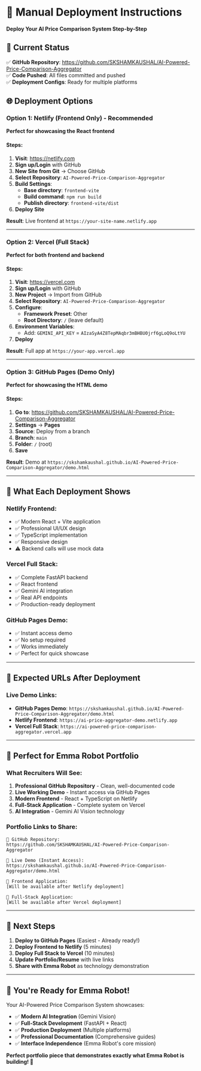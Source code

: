 # 🚀 Manual Deployment Instructions

**Deploy Your AI Price Comparison System Step-by-Step**

## 🎯 Current Status
✅ **GitHub Repository**: https://github.com/SKSHAMKAUSHAL/AI-Powered-Price-Comparison-Aggregator  
✅ **Code Pushed**: All files committed and pushed  
✅ **Deployment Configs**: Ready for multiple platforms  

## 🌐 Deployment Options

### Option 1: Netlify (Frontend Only) - Recommended
**Perfect for showcasing the React frontend**

#### Steps:
1. **Visit**: https://netlify.com
2. **Sign up/Login** with GitHub
3. **New Site from Git** → Choose GitHub
4. **Select Repository**: `AI-Powered-Price-Comparison-Aggregator`
5. **Build Settings**:
   - **Base directory**: `frontend-vite`
   - **Build command**: `npm run build`
   - **Publish directory**: `frontend-vite/dist`
6. **Deploy Site**

**Result**: Live frontend at `https://your-site-name.netlify.app`

---

### Option 2: Vercel (Full Stack)
**Perfect for both frontend and backend**

#### Steps:
1. **Visit**: https://vercel.com
2. **Sign up/Login** with GitHub
3. **New Project** → Import from GitHub
4. **Select Repository**: `AI-Powered-Price-Comparison-Aggregator`
5. **Configure**:
   - **Framework Preset**: Other
   - **Root Directory**: `/` (leave default)
6. **Environment Variables**:
   - Add: `GEMINI_API_KEY` = `AIzaSyA4Z8TepMAqbr3mBHBU0jrf6gLoQ9oLtYU`
7. **Deploy**

**Result**: Full app at `https://your-app.vercel.app`

---

### Option 3: GitHub Pages (Demo Only)
**Perfect for showcasing the HTML demo**

#### Steps:
1. **Go to**: https://github.com/SKSHAMKAUSHAL/AI-Powered-Price-Comparison-Aggregator
2. **Settings** → **Pages**
3. **Source**: Deploy from a branch
4. **Branch**: `main`
5. **Folder**: `/` (root)
6. **Save**

**Result**: Demo at `https://skshamkaushal.github.io/AI-Powered-Price-Comparison-Aggregator/demo.html`

---

## 🎯 What Each Deployment Shows

### **Netlify Frontend**:
- ✅ Modern React + Vite application
- ✅ Professional UI/UX design
- ✅ TypeScript implementation
- ✅ Responsive design
- ⚠️ Backend calls will use mock data

### **Vercel Full Stack**:
- ✅ Complete FastAPI backend
- ✅ React frontend
- ✅ Gemini AI integration
- ✅ Real API endpoints
- ✅ Production-ready deployment

### **GitHub Pages Demo**:
- ✅ Instant access demo
- ✅ No setup required
- ✅ Works immediately
- ✅ Perfect for quick showcase

---

## 🔧 Expected URLs After Deployment

### **Live Demo Links**:
- **GitHub Pages Demo**: `https://skshamkaushal.github.io/AI-Powered-Price-Comparison-Aggregator/demo.html`
- **Netlify Frontend**: `https://ai-price-aggregator-demo.netlify.app`
- **Vercel Full Stack**: `https://ai-powered-price-comparison-aggregator.vercel.app`

---

## 🎯 Perfect for Emma Robot Portfolio

### **What Recruiters Will See**:
1. **Professional GitHub Repository** - Clean, well-documented code
2. **Live Working Demo** - Instant access via GitHub Pages
3. **Modern Frontend** - React + TypeScript on Netlify
4. **Full-Stack Application** - Complete system on Vercel
5. **AI Integration** - Gemini AI Vision technology

### **Portfolio Links to Share**:
```
🔗 GitHub Repository: 
https://github.com/SKSHAMKAUSHAL/AI-Powered-Price-Comparison-Aggregator

🔗 Live Demo (Instant Access):
https://skshamkaushal.github.io/AI-Powered-Price-Comparison-Aggregator/demo.html

🔗 Frontend Application:
[Will be available after Netlify deployment]

🔗 Full-Stack Application:
[Will be available after Vercel deployment]
```

---

## 🚀 Next Steps

1. **Deploy to GitHub Pages** (Easiest - Already ready!)
2. **Deploy Frontend to Netlify** (5 minutes)
3. **Deploy Full Stack to Vercel** (10 minutes)
4. **Update Portfolio/Resume** with live links
5. **Share with Emma Robot** as technology demonstration

---

## 🎉 You're Ready for Emma Robot!

Your AI-Powered Price Comparison System showcases:
- ✅ **Modern AI Integration** (Gemini Vision)
- ✅ **Full-Stack Development** (FastAPI + React)
- ✅ **Production Deployment** (Multiple platforms)
- ✅ **Professional Documentation** (Comprehensive guides)
- ✅ **Interface Independence** (Emma Robot's core mission)

**Perfect portfolio piece that demonstrates exactly what Emma Robot is building! 🚀**
